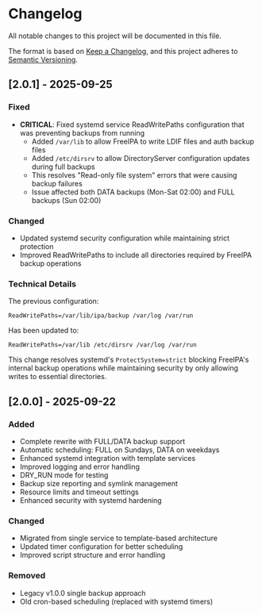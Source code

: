 # Changelog

All notable changes to this project will be documented in this file.

The format is based on [Keep a Changelog](https://keepachangelog.com/en/1.0.0/),
and this project adheres to [Semantic Versioning](https://semver.org/spec/v2.0.0.html).

## [2.0.1] - 2025-09-25

### Fixed
- **CRITICAL**: Fixed systemd service ReadWritePaths configuration that was preventing backups from running
  - Added `/var/lib` to allow FreeIPA to write LDIF files and auth backup files  
  - Added `/etc/dirsrv` to allow DirectoryServer configuration updates during full backups
  - This resolves "Read-only file system" errors that were causing backup failures
  - Issue affected both DATA backups (Mon-Sat 02:00) and FULL backups (Sun 02:00)

### Changed  
- Updated systemd security configuration while maintaining strict protection
- Improved ReadWritePaths to include all directories required by FreeIPA backup operations

### Technical Details
The previous configuration:
```
ReadWritePaths=/var/lib/ipa/backup /var/log /var/run
```

Has been updated to:
```  
ReadWritePaths=/var/lib /etc/dirsrv /var/log /var/run
```

This change resolves systemd's `ProtectSystem=strict` blocking FreeIPA's internal backup operations while maintaining security by only allowing writes to essential directories.

## [2.0.0] - 2025-09-22

### Added
- Complete rewrite with FULL/DATA backup support
- Automatic scheduling: FULL on Sundays, DATA on weekdays  
- Enhanced systemd integration with template services
- Improved logging and error handling
- DRY_RUN mode for testing
- Backup size reporting and symlink management
- Resource limits and timeout settings
- Enhanced security with systemd hardening

### Changed
- Migrated from single service to template-based architecture
- Updated timer configuration for better scheduling
- Improved script structure and error handling

### Removed
- Legacy v1.0.0 single backup approach
- Old cron-based scheduling (replaced with systemd timers)
